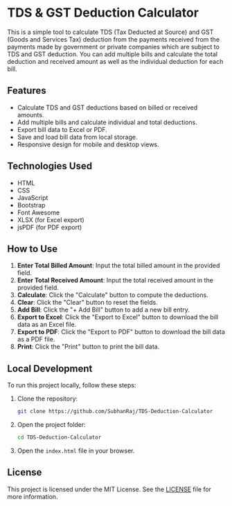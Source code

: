 # TDS & GST Deduction Calculator

This is a simple tool to calculate TDS (Tax Deducted at Source) and GST (Goods and Services Tax) deduction from the payments received from the payments made by government or private companies which are subject to TDS and GST deduction. You can add multiple bills and calculate the total deduction and received amount as well as the individual deduction for each bill.

## Features

- Calculate TDS and GST deductions based on billed or received amounts.
- Add multiple bills and calculate individual and total deductions.
- Export bill data to Excel or PDF.
- Save and load bill data from local storage.
- Responsive design for mobile and desktop views.

## Technologies Used

- HTML
- CSS
- JavaScript
- Bootstrap
- Font Awesome
- XLSX (for Excel export)
- jsPDF (for PDF export)

## How to Use

1. **Enter Total Billed Amount**: Input the total billed amount in the provided field.
2. **Enter Total Received Amount**: Input the total received amount in the provided field.
3. **Calculate**: Click the "Calculate" button to compute the deductions.
4. **Clear**: Click the "Clear" button to reset the fields.
5. **Add Bill**: Click the "+ Add Bill" button to add a new bill entry.
6. **Export to Excel**: Click the "Export to Excel" button to download the bill data as an Excel file.
7. **Export to PDF**: Click the "Export to PDF" button to download the bill data as a PDF file.
8. **Print**: Click the "Print" button to print the bill data.

## Local Development

To run this project locally, follow these steps:

1. Clone the repository:
   ```sh
   git clone https://github.com/SubhanRaj/TDS-Deduction-Calculator
    ```
2. Open the project folder:
    ```sh
    cd TDS-Deduction-Calculator
    ```
3. Open the `index.html` file in your browser.

## License
This project is licensed under the MIT License. See the [LICENSE](license) file for more information.
